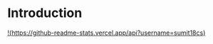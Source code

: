 # Introduction
[!(https://github-readme-stats.vercel.app/api?username=sumit18cs)](https://github.com/sumit18cs/Introduction)
